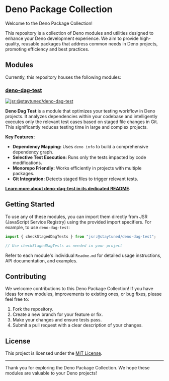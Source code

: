 # Deno Package Collection

Welcome to the Deno Package Collection!

This repository is a collection of Deno modules and utilities designed to enhance your Deno development experience.  We aim to provide high-quality, reusable packages that address common needs in Deno projects, promoting efficiency and best practices.

## Modules

Currently, this repository houses the following modules:

### [deno-dag-test](./deno-dag-test/Readme.md)

[![jsr:@staytuned/deno-dag-test](https://jsr.io/@staytuned/deno-dag-test/badge)](https://jsr.io/@staytuned/deno-dag-test)

**Deno Dag Test** is a module that optimizes your testing workflow in Deno projects. It analyzes dependencies within your codebase and intelligently executes only the relevant test cases based on staged file changes in Git. This significantly reduces testing time in large and complex projects.

**Key Features:**

* **Dependency Mapping:** Uses `deno info` to build a comprehensive dependency graph.
* **Selective Test Execution:** Runs only the tests impacted by code modifications.
* **Monorepo Friendly:** Works efficiently in projects with multiple packages.
* **Git Integration:** Detects staged files to trigger relevant tests.

**[Learn more about deno-dag-test in its dedicated README](./deno-dag-test/Readme.md).**

## Getting Started

To use any of these modules, you can import them directly from JSR (JavaScript Service Registry) using the provided import specifiers. For example, to use `deno-dag-test`:

```typescript
import { checkStagedDagTests } from "jsr:@staytuned/deno-dag-test";

// Use checkStagedDagTests as needed in your project
```

Refer to each module's individual `Readme.md` for detailed usage instructions, API documentation, and examples.

## Contributing

We welcome contributions to this Deno Package Collection! If you have ideas for new modules, improvements to existing ones, or bug fixes, please feel free to:

1. Fork the repository.
2. Create a new branch for your feature or fix.
3. Make your changes and ensure tests pass.
4. Submit a pull request with a clear description of your changes.

## License

This project is licensed under the [MIT License](./LICENSE).

---

Thank you for exploring the Deno Package Collection. We hope these modules are valuable to your Deno projects!
